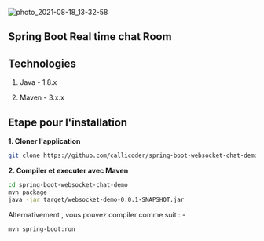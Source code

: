 ![photo_2021-08-18_13-32-58](https://user-images.githubusercontent.com/39982727/130336309-55622285-8bb0-42e4-a650-380baf7ace4d.jpg)
## Spring Boot Real time chat Room



## Technologies

1. Java - 1.8.x

2. Maven - 3.x.x

## Etape pour l'installation

**1. Cloner l'application**

```bash
git clone https://github.com/callicoder/spring-boot-websocket-chat-demo.git
```

**2. Compiler et executer avec Maven**

```bash
cd spring-boot-websocket-chat-demo
mvn package
java -jar target/websocket-demo-0.0.1-SNAPSHOT.jar
```

Alternativement , vous pouvez compiler comme suit : -

```bash
mvn spring-boot:run
```
